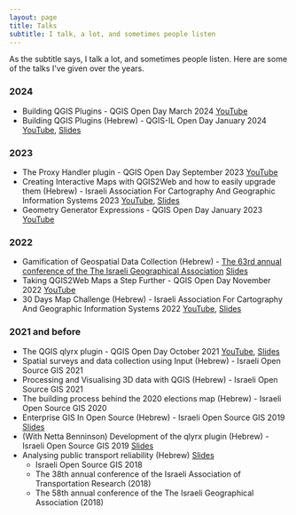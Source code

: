 ```yaml
---
layout: page
title: Talks
subtitle: I talk, a lot, and sometimes people listen
---
```


As the subtitle says, I talk a lot, and sometimes people listen. Here are some of the talks I've given over the years.

### 2024

- Building QGIS Plugins - QGIS Open Day March 2024 [YouTube](https://www.youtube.com/watch?v=Uw1tokdVB9c)
- Building QGIS Plugins (Hebrew) - QGIS-IL Open Day January 2024 [YouTube](https://www.youtube.com/watch?v=NiW3r-4CJ9g&t=1s), [Slides](https://docs.google.com/presentation/d/15rWE42oDx8-C0641Ddc500e2xA_y1vL5M8Q2QbKS6uA/edit?usp=sharing)

### 2023

- The Proxy Handler plugin - QGIS Open Day September 2023 [YouTube](https://www.youtube.com/live/yZZ2cLMChZE?si=LPmWbPdstIHhLoci)
- Creating Interactive Maps with QGIS2Web and how to easily upgrade them (Hebrew) - Israeli Association For Cartography And Geographic Information Systems 2023 [YouTube](https://youtu.be/hPpFFn-Lnoo), [Slides](https://docs.google.com/presentation/d/1_iU-Ozkrw8-72eoqFCy5LbmrbSZJxloQQnukbn90FHA/edit?usp=sharing)
- Geometry Generator Expressions - QGIS Open Day January 2023 [YouTube](https://www.youtube.com/live/ybx_OKnD_pM?si=mRfM0pnO2p88M208)


### 2022

- Gamification of Geospatial Data Collection (Hebrew) - [The 63rd annual conference of the The Israeli Geographical Association](https://geography.huji.ac.il/%D7%94%D7%9B%D7%A0%D7%A1-%D7%94%D7%A9%D7%A0%D7%AA%D7%99-%D7%A9%D7%9C-%D7%94%D7%90%D7%92%D7%95%D7%93%D7%94-%D7%9C%D7%92%D7%90%D7%95%D7%92%D7%A8%D7%A4%D7%99%D7%94-%D7%94%D7%99%D7%A9%D7%A8%D7%90%D7%9C%D7%99%D7%AA) [Slides](https://docs.google.com/presentation/d/1nV6YwDREgsSc3nJYW4DRohalE6C97Q5ki32yMLNhFdo/export/pdf)
- Taking QGIS2Web Maps a Step Further - QGIS Open Day November 2022 [YouTube](https://www.youtube.com/live/-_wTqHOmbzo?si=BKEPeSko-h9VpReV)
- 30 Days Map Challenge (Hebrew) - Israeli Association For Cartography And Geographic Information Systems 2022 [YouTube](https://www.youtube.com/watch?v=0om4AXy91dA&t=1085s), [Slides](https://69b936f9-3e39-4e70-aa55-2499f2cea15f.filesusr.com/ugd/d664fc_a71ca6e170ca4c14975a0249e737d245.pdf)

### 2021 and before

- The QGIS qlyrx plugin - QGIS Open Day October 2021 [YouTube](https://youtu.be/KqUD0Ywlcl0), [Slides](https://docs.google.com/presentation/d/1dx1yCyqAVWSXGhAbgrCufy5lLOr7LOFkf0i0cX-melo/edit?usp=sharing)
- Spatial surveys and data collection using <span title="now known as Mergin Maps">Input</span> (Hebrew) - Israeli Open Source GIS 2021
- Processing and Visualising 3D data with QGIS (Hebrew) - Israeli Open Source GIS 2021
- The building process behind the 2020 elections map (Hebrew) - Israeli Open Source GIS 2020
- Enterprise GIS In Open Source (Hebrew) - Israeli Open Source GIS 2019 [Slides](https://kaplanopensourceconsulting.files.wordpress.com/2019/06/osgeo_enterprise.pdf)
- (With Netta Benninson) Development of the qlyrx plugin (Hebrew) - Israeli Open Source GIS 2019 [Slides](https://kaplanopensourceconsulting.files.wordpress.com/2019/06/symbolize-in-qgis-using-python.pdf)
- Analysing public transport reliability (Hebrew) [Slides](https://kaplanopensourceconsulting.files.wordpress.com/2018/06/siri_osgis.pptx)
    - Israeli Open Source GIS 2018 
    - The 38th annual conference of the Israeli Association of Transportation Research (2018) 
    - The 58th annual conference of the The Israeli Geographical Association (2018)
